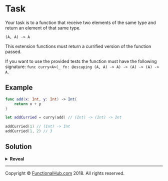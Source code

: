 # Task

Your task is to a function that receive two elements of the same type and return an element of that same type.

`(A, A) -> A`

This extension functions must return a currified version of the function passed.

If you want to use the provided tests the function must have the following signature: `func curry<A>(_ fn: @escaping (A, A) -> A) -> (A) -> (A) -> A`.

## Example

```swift
func add(x: Int, y: Int) -> Int{
	return x + y
}

let addCurried = curry(add) // (Int) -> (Int) -> Int

addCurried(1) // (Int) -> Int
addCurried(1, 2) // 3
```

## Solution

<details><summary><strong>Reveal</strong></summary><p>

---
```swift
func curry<A>(_ fn: @escaping (A, A) -> A) -> (A) -> (A) -> A {
	return { a in { b in fn(a, b) } }
}
```

</p></details>

---

Copyright © [FunctionalHub.com](http://functionalhub.com) 2018. All rights reserved.